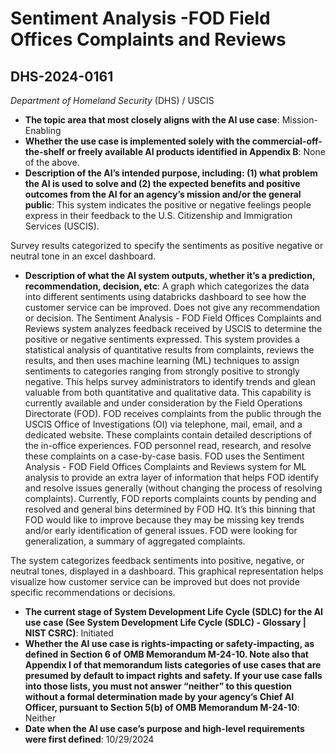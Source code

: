 # Sentiment Analysis -FOD Field Offices Complaints and Reviews
## DHS-2024-0161
_Department of Homeland Security_ (DHS) / USCIS


+ **The topic area that most closely aligns with the AI use case**: Mission-Enabling
+ **Whether the use case is implemented solely with the commercial-off-the-shelf or freely available AI products identified in Appendix B**: None of the above.
+ **Description of the AI’s intended purpose, including: (1) what problem the AI is used to solve and (2) the expected benefits and positive outcomes from the AI for an agency’s mission and/or the general public**: This system indicates the positive or negative feelings people express in their feedback to the U.S. Citizenship and Immigration Services (USCIS).

Survey results categorized to specify the sentiments as positive negative or neutral tone in an excel dashboard.
+ **Description of what the AI system outputs, whether it’s a prediction, recommendation, decision, etc**: A graph which categorizes the data into different sentiments using databricks dashboard to see how the customer service can be improved. Does not give any recommendation or decision.
The Sentiment Analysis - FOD Field Offices Complaints and Reviews system analyzes feedback received by USCIS to determine the positive or negative sentiments expressed. This system provides a statistical analysis of quantitative results from complaints, reviews the results, and then uses machine learning (ML) techniques to assign sentiments to categories ranging from strongly positive to strongly negative. This helps survey administrators to identify trends and glean valuable from both quantitative and qualitative data. This capability is currently available and under consideration by the Field Operations Directorate (FOD). FOD receives complaints from the public through the USCIS Office of Investigations (OI) via telephone, mail, email, and a dedicated website. These complaints contain detailed descriptions of the in-office experiences. FOD personnel read, research, and resolve these complaints on a case-by-case basis. FOD uses the Sentiment Analysis - FOD Field Offices Complaints and Reviews system for ML analysis to provide an extra layer of information that helps FOD identify and resolve issues generally (without changing the process of resolving complaints). Currently, FOD reports complaints counts by pending and resolved and general bins determined by FOD HQ. It’s this binning that FOD would like to improve because they may be missing key trends and/or early identification of general issues. FOD were looking for generalization, a summary of aggregated complaints. 

The system categorizes feedback sentiments into positive, negative, or neutral tones, displayed in a dashboard. This graphical representation helps visualize how customer service can be improved but does not provide specific recommendations or decisions. 
+ **The current stage of System Development Life Cycle (SDLC) for the AI use case (See System Development Life Cycle (SDLC) - Glossary | NIST CSRC)**: Initiated
+ **Whether the AI use case is rights-impacting or safety-impacting, as defined in Section 6 of OMB Memorandum M-24-10. Note also that Appendix I of that memorandum lists categories of use cases that are presumed by default to impact rights and safety. If your use case falls into those lists, you must not answer “neither” to this question without a formal determination made by your agency’s Chief AI Officer, pursuant to Section 5(b) of OMB Memorandum M-24-10**: Neither
+ **Date when the AI use case’s purpose and high-level requirements were first defined**: 10/29/2024